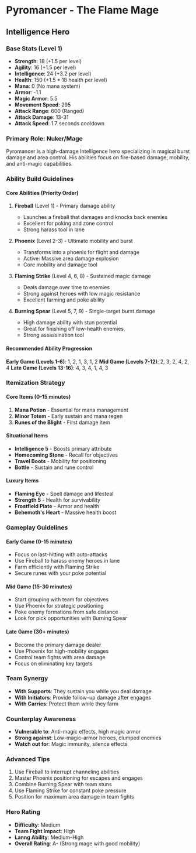 # Pyromancer - The Flame Mage
## Intelligence Hero

### Base Stats (Level 1)
- **Strength**: 18 (+1.5 per level)
- **Agility**: 16 (+1.5 per level)
- **Intelligence**: 24 (+3.2 per level)
- **Health**: 150 (+1.5 * 18 health per level)
- **Mana**: 0 (No mana system)
- **Armor**: -1.1
- **Magic Armor**: 5.5
- **Movement Speed**: 295
- **Attack Range**: 600 (Ranged)
- **Attack Damage**: 13-31
- **Attack Speed**: 1.7 seconds cooldown

### Primary Role: Nuker/Mage
Pyromancer is a high-damage Intelligence hero specializing in magical burst damage and area control. His abilities focus on fire-based damage, mobility, and anti-magic capabilities.

### Ability Build Guidelines

#### Core Abilities (Priority Order)
1. **Fireball** (Level 1) - Primary damage ability
   - Launches a fireball that damages and knocks back enemies
   - Excellent for poking and zone control
   - Strong harass tool in lane

2. **Phoenix** (Level 2-3) - Ultimate mobility and burst
   - Transforms into a phoenix for flight and damage
   - Active: Massive area damage explosion
   - Core mobility and damage tool

3. **Flaming Strike** (Level 4, 6, 8) - Sustained magic damage
   - Deals damage over time to enemies
   - Strong against heroes with low magic resistance
   - Excellent farming and poke ability

4. **Burning Spear** (Level 5, 7, 9) - Single-target burst damage
   - High damage ability with stun potential
   - Great for finishing off low-health enemies
   - Strong assassination tool

#### Recommended Ability Progression
**Early Game (Levels 1-6)**: 1, 2, 1, 3, 1, 2
**Mid Game (Levels 7-12)**: 2, 3, 2, 4, 2, 4
**Late Game (Levels 13-16)**: 4, 3, 4, 1, 4, 3

### Itemization Strategy

#### Core Items (0-15 minutes)
1. **Mana Potion** - Essential for mana management
2. **Minor Totem** - Early sustain and mana regen
3. **Runes of the Blight** - First damage item

#### Situational Items
- **Intelligence 5** - Boosts primary attribute
- **Homecoming Stone** - Recall for objectives
- **Travel Boots** - Mobility for positioning
- **Bottle** - Sustain and rune control

#### Luxury Items
- **Flaming Eye** - Spell damage and lifesteal
- **Strength 5** - Health for survivability
- **Frostfield Plate** - Armor and health
- **Behemoth's Heart** - Massive health boost

### Gameplay Guidelines

#### Early Game (0-15 minutes)
- Focus on last-hitting with auto-attacks
- Use Fireball to harass enemy heroes in lane
- Farm efficiently with Flaming Strike
- Secure runes with your poke potential

#### Mid Game (15-30 minutes)
- Start grouping with team for objectives
- Use Phoenix for strategic positioning
- Poke enemy formations from safe distance
- Look for pick opportunities with Burning Spear

#### Late Game (30+ minutes)
- Become the primary damage dealer
- Use Phoenix for high-mobility engages
- Control team fights with area damage
- Focus on eliminating key targets

### Team Synergy
- **With Supports**: They sustain you while you deal damage
- **With Initiators**: Provide follow-up damage after engages
- **With Carries**: Protect them while they farm

### Counterplay Awareness
- **Vulnerable to**: Anti-magic effects, high magic armor
- **Strong against**: Low-magic-armor heroes, clumped enemies
- **Watch out for**: Magic immunity, silence effects

### Advanced Tips
1. Use Fireball to interrupt channeling abilities
2. Master Phoenix positioning for escapes and engages
3. Combine Burning Spear with team stuns
4. Use Flaming Strike for constant poke pressure
5. Position for maximum area damage in team fights

### Hero Rating
- **Difficulty**: Medium
- **Team Fight Impact**: High
- **Lanng Ability**: Medium-High
- **Overall Rating**: A- (Strong mage with good mobility)
